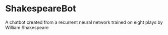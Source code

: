 # ShakespeareBot
A chatbot created from a recurrent neural network trained on eight plays by William Shakespeare
